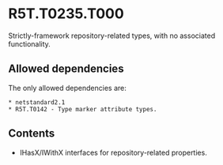 # R5T.T0235.T000
Strictly-framework repository-related types, with no associated functionality.


## Allowed dependencies

The only allowed dependencies are:

	* netstandard2.1
	* R5T.T0142 - Type marker attribute types.


## Contents

* IHasX/IWithX interfaces for repository-related properties.
